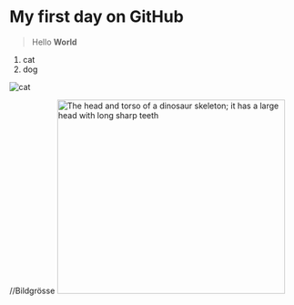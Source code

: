 # My first day on GitHub



> Hello **World**

  1. cat
  2. dog

![cat](https://github.com/SukranSari/my-first-repository/assets/12957086/7e4b947c-b7c0-49ce-bfef-786d02dc279450)

//Bildgrösse
<img
  src="images/dinosaur.jpg"
  alt="The head and torso of a dinosaur skeleton;
          it has a large head with long sharp teeth"
  width="400"
  height="341" />

